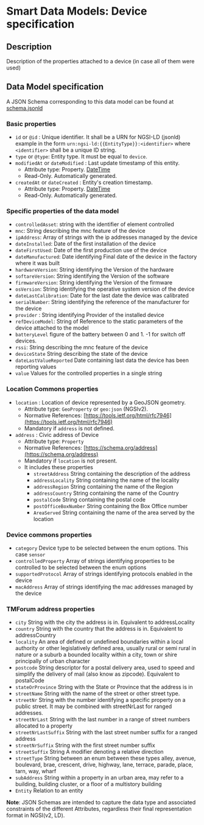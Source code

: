 # Smart Data Models: Device specification

## Description

Description of the properties attached to a device (in case all of them were used)

## Data Model specification

A JSON Schema corresponding to this data model can be found at
[schema.jsonld](../schema.jsonld)
### Basic properties
-   `id` or `@id` : Unique identifier. It shall be a URN for NGSI-LD (jsonld) example in the form
    `urn:ngsi-ld:{{EntityType}}:<identifier>` where `<identifier>` shall be a
    unique ID string.
-   `type` or `@type`: Entity type. It must be equal to `device`.
-   `modifiedAt` or `dateModified` : Last update timestamp of this
    entity.
    -   Attribute type: Property. [DateTime](https://schema.org/DateTime)
    -   Read-Only. Automatically generated.
-   `createdAt` or `dateCreated` : Entity's creation timestamp.
    -   Attribute type: Property. [DateTime](https://schema.org/DateTime)
    -   Read-Only. Automatically generated.

### Specific properties of the data model     
-    `controlledAsset`: string with the identifier of element controlled 
-    `mnc`: String describing the mnc feature of the device 
-    `ipAddress`: Array of strings with the ip addresses managed by the device
-    `dateInstalled`: Date of the first installation of the device
-    `dateFirstUsed`: Date of the first production use of the device 
-    `dateManufactured`: Date identifying Final date of the device in the factory where it was built 
-    `hardwareVersion`: String identifying the Version of the hardware
-    `softareVersion`: String identifying the Version of the software
-    `firmwareVersion`: String identifying the Version of the firmware
-    `osVersion`: String identifying the operative system version of the device
-    `dateLastCalibration`: Date for the last date the device was calibrated
-    `serialNumber`: String identifying the reference of the manufacturer for the device
-    `provider` : String identifying Provider of the installed device
-    `refDeviceModel`: String of Reference to the static parameters of the device attached to the model
-    `batteryLevel` figure of the battery between 0 and 1. -1 for switch off devices.
-    `rssi`: String describing the mnc feature of the device
-    `deviceState` String describing the state of the device 
-    `dateLastValueReported` Date containing last data the device has been reporting values 
-    `value` Values for the controlled properties in a single string

### Location Commons properties 
-   `location` : Location of device represented by a GeoJSON geometry.
    -   Attribute type: `GeoProperty` or `geo:json` (NGSIv2).
    -   Normative References:
        [https://tools.ietf.org/html/rfc7946](https://tools.ietf.org/html/rfc7946)
    -   Mandatory if `address` is not defined.
-   `address` : Civic address of Device
    -   Attribute type: `Property`
    -   Normative References:
        [https://schema.org/address](https://schema.org/address)
    -   Mandatory if `location` is not present.
    -   It includes these properties
        - `streetAddress`  String containing the description of the address
        - `addressLocality` String containing the name of the locality
        - `addressRegion` String containing the name of the Region
        - `addressCountry` String containing the name of the Country
        - `postalCode` String containing the postal code
        - `postOfficeBoxNumber` String containing the Box Office number
        - `AreaServed` String containing the name of the area served by the location

### Device commons properties 
-   `category` Device type to be selected between the enum options. This case `sensor`
-   `controlledProperty` Array of strings identifying properties to be controlled to be selected between the enum options
-   `supportedProtocol` Array of strings identifying protocols enabled in the device 
-   `macAddress` Array of strings identifying the mac addresses managed by the device 
  
### TMForum address properties 
-   `city` String with the city the address is in. 
Equivalent to addressLocality
-   `country` String with the country that the address is in. 
Equivalent to addressCountry
-   `locality` An area of defined or undefined boundaries within a local authority or other 
legislatively defined area, usually rural or semi rural in nature or a suburb a bounded locality within a city, town or shire principally of urban character
-   `postcode` String descriptor for a postal delivery area, used to speed and simplify 
the delivery of mail (also know as zipcode). 
Equivalent to postalCode
-   `stateOrProvince` String with the State or Province that the address is in 
-   `streetName` String with the name of the street or other street type. 
-   `streetNr` String with the number identifying a specific property on a public street. It may be combined with streetNrLast for ranged addresses.
-   `streetNrLast` String with the last number in a range of street numbers allocated to a property
-   `streetNrLastSuffix` String with the last street number suffix for a ranged address
-   `streetNrSuffix` String with the first street number suffix 
-   `streetSuffix` String A modifier denoting a relative direction
-   `streetType` String between an enum between these types 
alley, avenue, boulevard, brae, crescent, drive, highway, lane, terrace, parade, place, tarn, way, wharf
-   `subAddress` String within a property in an urban area, may refer to a building, building cluster, or a floor of a multistory building
-   `Entity` Relation to an entity 

  
**Note**: JSON Schemas are intended to capture the data type and associated
constraints of the different Attributes, regardless their final representation
format in NGSI(v2, LD).


